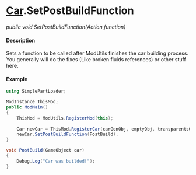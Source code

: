 # [Car](api/car.md).SetPostBuildFunction

*public void SetPostBuildFunction(Action<GameObject> function)*

#### Description
Sets a function to be called after ModUtils finishes the car building process. You generally will do the fixes (Like broken fluids references) or other stuff here.

#### Example
```csharp
using SimplePartLoader;

ModInstance ThisMod;
public ModMain()
{
    ThisMod = ModUtils.RegisterMod(this);
    
    Car newCar = ThisMod.RegisterCar(carGenObj, emptyObj, transparentsObj);
    newCar.SetPostBuildFunction(PostBuild);
}

void PostBuild(GameObject car)
{
    Debug.Log("Car was builded!");
}
```